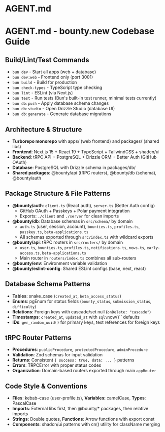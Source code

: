 # AGENT.md

# AGENT.md - bounty.new Codebase Guide

## Build/Lint/Test Commands
- `bun dev` - Start all apps (web + database)
- `bun dev:web` - Frontend only (port 3001) 
- `bun build` - Build for production
- `bun check-types` - TypeScript type checking
- `bun lint` - ESLint (via Next.js)
- `bun test` - Run tests (Bun's built-in test runner, minimal tests currently)
- `bun db:push` - Apply database schema changes
- `bun db:studio` - Open Drizzle Studio (database UI)
- `bun db:generate` - Generate database migrations

## Architecture & Structure
- **Turborepo monorepo** with apps/ (web frontend) and packages/ (shared libs)
- **Frontend**: Next.js 15 + React 19 + TypeScript + TailwindCSS + shadcn/ui
- **Backend**: tRPC API + PostgreSQL + Drizzle ORM + Better Auth (GitHub OAuth)
- **Database**: PostgreSQL with Drizzle schema in packages/db/
- **Shared packages**: @bounty/api (tRPC routers), @bounty/db (schema), @bounty/auth

## Package Structure & File Patterns
- **@bounty/auth**: `client.ts` (React auth), `server.ts` (Better Auth config)
  - GitHub OAuth + Passkeys + Polar payment integration
  - Exports: `./client` and `./server` for clean imports
- **@bounty/db**: Database schemas in `src/schema/` by domain
  - `auth.ts` (user, session, account), `bounties.ts`, `profiles.ts`, `passkey.ts`, `beta-applications.ts`
  - All schemas exported through `src/index.ts` with wildcard exports
- **@bounty/api**: tRPC routers in `src/routers/` by domain
  - `user.ts`, `bounties.ts`, `profiles.ts`, `notifications.ts`, `news.ts`, `early-access.ts`, `beta-applications.ts`
  - Main router in `routers/index.ts` combines all sub-routers
- **@bounty/env**: Environment variable validation
- **@bounty/eslint-config**: Shared ESLint configs (base, next, react)

## Database Schema Patterns
- **Tables**: snake_case (`created_at`, `beta_access_status`)
- **Enums**: pgEnum for status fields (`bounty_status`, `submission_status`, `difficulty`)
- **Relations**: Foreign keys with cascade/set null (`onDelete: "cascade"`)
- **Timestamps**: `created_at`, `updated_at` with `sql\`now()\`` defaults
- **IDs**: `gen_random_uuid()` for primary keys, text references for foreign keys

## tRPC Router Patterns
- **Procedures**: `publicProcedure`, `protectedProcedure`, `adminProcedure`
- **Validation**: Zod schemas for input validation
- **Returns**: Consistent `{ success: true, data: ... }` patterns
- **Errors**: TRPCError with proper status codes
- **Organization**: Domain-based routers exported through main `appRouter`

## Code Style & Conventions
- **Files**: kebab-case (user-profile.ts), **Variables**: camelCase, **Types**: PascalCase
- **Imports**: External libs first, then @bounty/* packages, then relative imports
- **Strings**: Double quotes, **Functions**: Arrow functions with export const
- **Components**: shadcn/ui patterns with cn() utility for className merging

